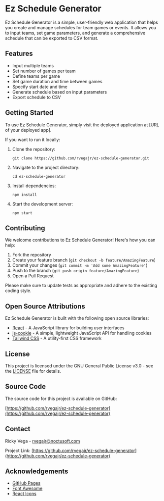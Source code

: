 # Ez Schedule Generator

Ez Schedule Generator is a simple, user-friendly web application that helps you create and manage schedules for team games or events. It allows you to input teams, set game parameters, and generate a comprehensive schedule that can be exported to CSV format.

## Features

- Input multiple teams
- Set number of games per team
- Define teams per game
- Set game duration and time between games
- Specify start date and time
- Generate schedule based on input parameters
- Export schedule to CSV

## Getting Started

To use Ez Schedule Generator, simply visit the deployed application at [URL of your deployed app].

If you want to run it locally:

1. Clone the repository:
   ```
   git clone https://github.com/rvegajr/ez-schedule-generator.git
   ```
2. Navigate to the project directory:
   ```
   cd ez-schedule-generator
   ```
3. Install dependencies:
   ```
   npm install
   ```
4. Start the development server:
   ```
   npm start
   ```

## Contributing

We welcome contributions to Ez Schedule Generator! Here's how you can help:

1. Fork the repository
2. Create your feature branch (`git checkout -b feature/AmazingFeature`)
3. Commit your changes (`git commit -m 'Add some AmazingFeature'`)
4. Push to the branch (`git push origin feature/AmazingFeature`)
5. Open a Pull Request

Please make sure to update tests as appropriate and adhere to the existing coding style.

## Open Source Attributions

Ez Schedule Generator is built with the following open source libraries:

- [React](https://reactjs.org/) - A JavaScript library for building user interfaces
- [js-cookie](https://github.com/js-cookie/js-cookie) - A simple, lightweight JavaScript API for handling cookies
- [Tailwind CSS](https://tailwindcss.com/) - A utility-first CSS framework

## License

This project is licensed under the GNU General Public License v3.0 - see the [LICENSE](LICENSE) file for details.

## Source Code

The source code for this project is available on GitHub:

[https://github.com/rvegajr/ez-schedule-generator](https://github.com/rvegajr/ez-schedule-generator)

## Contact

Ricky Vega - rvegajr@noctusoft.com

Project Link: [https://github.com/rvegajr/ez-schedule-generator](https://github.com/rvegajr/ez-schedule-generator)

## Acknowledgements

- [GitHub Pages](https://pages.github.com)
- [Font Awesome](https://fontawesome.com)
- [React Icons](https://react-icons.github.io/react-icons/search)